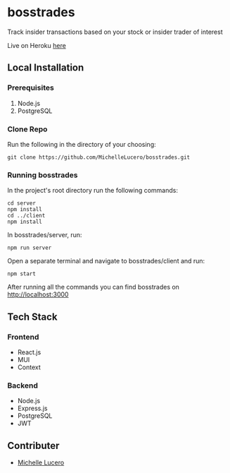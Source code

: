 # bosstrades
Track insider transactions based on your stock or insider trader of interest

Live on Heroku [here](http://bosstrades.herokuapp.com/)
## Local Installation
### Prerequisites
1. Node.js
2. PostgreSQL

### Clone Repo
Run the following in the directory of your choosing:
```
git clone https://github.com/MichelleLucero/bosstrades.git
```

### Running bosstrades
In the project's root directory run the following commands:
```
cd server 
npm install
cd ../client
npm install
```
In bosstrades/server, run:
```
npm run server
```
Open a separate terminal and navigate to bosstrades/client and run:
```
npm start
```
After running all the commands you can find bosstrades on [http://localhost:3000](http://localhost:3000)

## Tech Stack
### Frontend
- React.js
- MUI
- Context
### Backend
- Node.js
- Express.js
- PostgreSQL
- JWT

## Contributer
- [Michelle Lucero](https://github.com/MichelleLucero)
